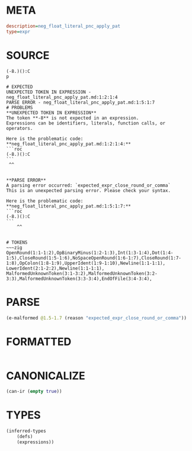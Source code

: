 # META
~~~ini
description=neg_float_literal_pnc_apply_pat
type=expr
~~~
# SOURCE
~~~roc
(-8.)():C
p
~~~
~~~
# EXPECTED
UNEXPECTED TOKEN IN EXPRESSION - neg_float_literal_pnc_apply_pat.md:1:2:1:4
PARSE ERROR - neg_float_literal_pnc_apply_pat.md:1:5:1:7
# PROBLEMS
**UNEXPECTED TOKEN IN EXPRESSION**
The token **-8** is not expected in an expression.
Expressions can be identifiers, literals, function calls, or operators.

Here is the problematic code:
**neg_float_literal_pnc_apply_pat.md:1:2:1:4:**
```roc
(-8.)():C
```
 ^^


**PARSE ERROR**
A parsing error occurred: `expected_expr_close_round_or_comma`
This is an unexpected parsing error. Please check your syntax.

Here is the problematic code:
**neg_float_literal_pnc_apply_pat.md:1:5:1:7:**
```roc
(-8.)():C
```
    ^^


# TOKENS
~~~zig
OpenRound(1:1-1:2),OpBinaryMinus(1:2-1:3),Int(1:3-1:4),Dot(1:4-1:5),CloseRound(1:5-1:6),NoSpaceOpenRound(1:6-1:7),CloseRound(1:7-1:8),OpColon(1:8-1:9),UpperIdent(1:9-1:10),Newline(1:1-1:1),
LowerIdent(2:1-2:2),Newline(1:1-1:1),
MalformedUnknownToken(3:1-3:2),MalformedUnknownToken(3:2-3:3),MalformedUnknownToken(3:3-3:4),EndOfFile(3:4-3:4),
~~~
# PARSE
~~~clojure
(e-malformed @1.5-1.7 (reason "expected_expr_close_round_or_comma"))
~~~
# FORMATTED
~~~roc

~~~
# CANONICALIZE
~~~clojure
(can-ir (empty true))
~~~
# TYPES
~~~clojure
(inferred-types
	(defs)
	(expressions))
~~~
